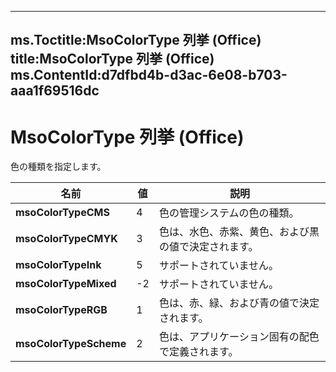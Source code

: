 

---
ms.Toctitle:MsoColorType 列挙 (Office)
title:MsoColorType 列挙 (Office)
ms.ContentId:d7dfbd4b-d3ac-6e08-b703-aaa1f69516dc
---
# MsoColorType 列挙 (Office)




色の種類を指定します。

|**名前**|**値**|**説明**|
|---|---|---|
|**msoColorTypeCMS**|4|色の管理システムの色の種類。|
|**msoColorTypeCMYK**|3|色は、水色、赤紫、黄色、および黒の値で決定されます。|
|**msoColorTypeInk**|5|サポートされていません。|
|**msoColorTypeMixed**|-2|サポートされていません。|
|**msoColorTypeRGB**|1|色は、赤、緑、および青の値で決定されます。|
|**msoColorTypeScheme**|2|色は、アプリケーション固有の配色で定義されます。|




